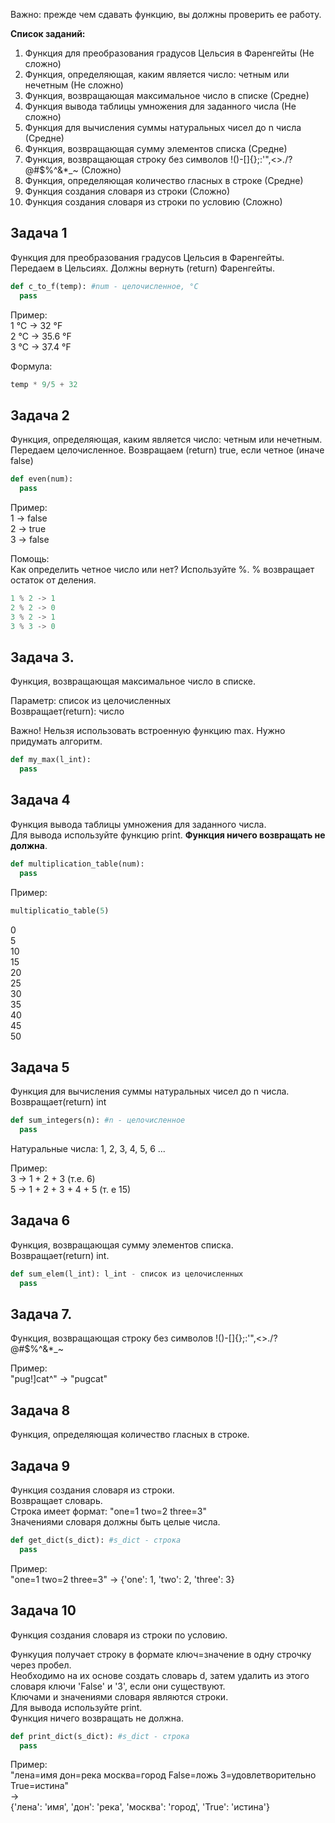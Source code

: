 Важно: прежде чем сдавать функцию, вы должны проверить ее работу.

**Список заданий:**
1. Функция для преобразования градусов Цельсия в Фаренгейты (Не сложно)
2. Функция, определяющая, каким является число: четным или нечетным (Не сложно)
3. Функция, возвращающая максимальное число в списке (Средне)
4. Функция вывода таблицы умножения для заданного числа (Не сложно)
5. Функция для вычисления суммы натуральных чисел до n числа (Средне)
6. Функция, возвращающая сумму элементов списка (Средне)
7. Функция, возвращающая строку без символов !()-[]{};:'"\,<>./?@#$%^&*_~ (Сложно)
8. Функция, определяющая количество гласных в строке (Средне)
9. Функция создания словаря из строки (Сложно)
10. Функция создания словаря из строки по условию (Сложно)

## Задача 1
Функция для преобразования градусов Цельсия в Фаренгейты. \
Передаем в Цельсиях. Должны вернуть (return) Фаренгейты.
```python
def c_to_f(temp): #num - целочисленное, °C
  pass
```

Пример: \
1 °C -> 32 °F \
2 °C -> 35.6 °F \
3 °C -> 37.4 °F

Формула:
```python
temp * 9/5 + 32
```

## Задача 2
Функция, определяющая, каким является число: четным или нечетным. \
Передаем целочисленное. Возвращаем (return) true, если четное (иначе false)
```python
def even(num):
  pass
```

Пример: \
1 -> false \
2 -> true \
3 -> false 

Помощь: \
Как определить четное число или нет? Используйте %. % возвращает остаток от деления. 
```python
1 % 2 -> 1 
2 % 2 -> 0
3 % 2 -> 1
3 % 3 -> 0
```

## Задача 3. 
Функция, возвращающая максимальное число в списке.

Параметр: список из целочисленных \
Возвращает(return): число

Важно! Нельзя использовать встроенную функцию max. Нужно придумать алгоритм.
```python
def my_max(l_int):
  pass
```

## Задача 4
Функция вывода таблицы умножения для заданного числа. \
Для вывода используйте функцию print. **Функция ничего возвращать не должна**.
```python
def multiplication_table(num):
  pass
```

Пример: 
```python
multiplicatio_table(5)
```
0 \
5 \
10 \
15 \
20 \
25 \
30 \
35 \
40 \
45 \
50

## Задача 5
Функция для вычисления суммы натуральных чисел до n числа. \
Возвращает(return) int
```python
def sum_integers(n): #n - целочисленное
  pass
```

Натуральные числа: 
1, 2, 3, 4, 5, 6 ...

Пример: \
3 -> 1 + 2 + 3 (т.е. 6) \
5 -> 1 + 2 + 3 + 4 + 5 (т. е 15)

## Задача 6
Функция, возвращающая сумму элементов списка. \
Возвращает(return) int.
```python
def sum_elem(l_int): l_int - список из целочисленных
  pass
```

## Задача 7. 
Функция, возвращающая строку без символов !()-[]{};:'"\,<>./?@#$%^&*_~

Пример: \
"pug!]cat^" -> "pugcat"

## Задача 8 
Функция, определяющая количество гласных в строке.

## Задача 9
Функция создания словаря из строки. \
Возвращает словарь. \
Строка имеет формат: "one=1 two=2 three=3" \
Значениями словаря должны быть целые числа.
```python
def get_dict(s_dict): #s_dict - строка
  pass
```
  
Пример: \
"one=1 two=2 three=3" -> {'one': 1, 'two': 2, 'three': 3}

## Задача 10
Функция создания словаря из строки по условию.

Функуция получает строку в формате ключ=значение в одну строчку через пробел. \
Необходимо на их основе создать словарь d, затем удалить из этого словаря ключи 'False' и '3', если они существуют. \
Ключами и значениями словаря являются строки. \
Для вывода используйте print. \
Функция ничего возвращать не должна.
```python
def print_dict(s_dict): #s_dict - строка
  pass
```

Пример: \
"лена=имя дон=река москва=город False=ложь 3=удовлетворительно True=истина" \
-> \
{'лена': 'имя', 'дон': 'река', 'москва': 'город', 'True': 'истина'}
